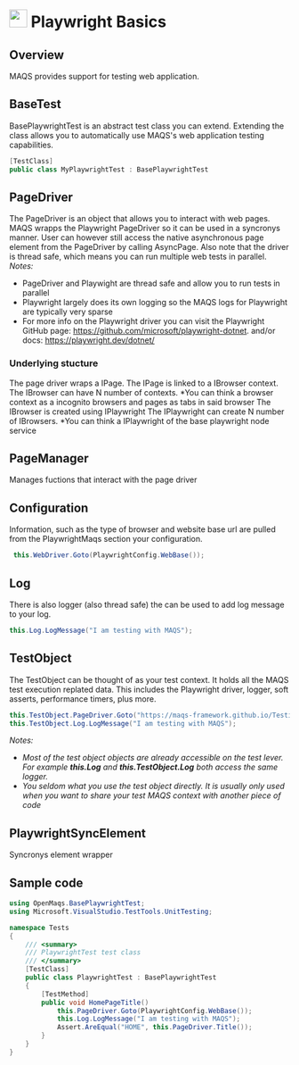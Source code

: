 # <img src="resources/maqslogo.ico" height="32" width="32"> Playwright Basics

## Overview
MAQS provides support for testing web application.  

## BaseTest
BasePlaywrightTest is an abstract test class you can extend.  Extending the class allows you to automatically use MAQS's web application testing capabilities.
```csharp
[TestClass]
public class MyPlaywrightTest : BasePlaywrightTest
```

## PageDriver
The PageDriver is an object that allows you to interact with web pages. MAQS wrapps the Playwright PageDriver so it can be used in a syncronys manner. User can however still access the native asynchronous page element from the PageDriver by calling AsyncPage.
Also note that the driver is thread safe, which means you can run multiple web tests in parallel.   
*Notes:*
* PageDriver and Playwight are thread safe and allow you to run tests in parallel
* Playwright largely does its own logging so the MAQS logs for Playwright are typically very sparse
* For more info on the Playwright driver you can visit the Playwright GitHub page: https://github.com/microsoft/playwright-dotnet. and/or docs: https://playwright.dev/dotnet/

### Underlying stucture
The page driver wraps a IPage.
The IPage is linked to a IBrowser context.
The IBrowser can have N number of contexts.
*You can think a browser context as a incognito browsers and pages as tabs in said browser
The IBrowser is created using IPlaywright
The IPlaywright can create N number of IBrowsers.
*You can think a IPlaywright of the base playwright node service 

## PageManager
Manages fuctions that interact with the page driver

## Configuration 
Information, such as the type of browser and website base url are pulled from the PlaywrightMaqs section your configuration.
```csharp
 this.WebDriver.Goto(PlaywrightConfig.WebBase());
```

## Log
There is also logger (also thread safe) the can be used to add log message to your log.
```csharp
this.Log.LogMessage("I am testing with MAQS");
```
## TestObject
The TestObject can be thought of as your test context.  It holds all the MAQS test execution replated data.  This includes the Playwright driver, logger, soft asserts, performance timers, plus more.
```csharp
this.TestObject.PageDriver.Goto("https://maqs-framework.github.io/TestingSite/Automation/");
this.TestObject.Log.LogMessage("I am testing with MAQS");
```
*Notes:*  
* *Most of the test object objects are already accessible on the test lever. For example **this.Log** and **this.TestObject.Log** both access the same logger.*
* *You seldom what you use the test object directly.  It is usually only used when you want to share your test MAQS context with another piece of code*

## PlaywrightSyncElement
Syncronys element wrapper

## Sample code
```csharp
using OpenMaqs.BasePlaywrightTest;
using Microsoft.VisualStudio.TestTools.UnitTesting;

namespace Tests
{
    /// <summary>
    /// PlaywrightTest test class
    /// </summary>
    [TestClass]
    public class PlaywrightTest : BasePlaywrightTest
    {
        [TestMethod]
        public void HomePageTitle()
            this.PageDriver.Goto(PlaywrightConfig.WebBase());
            this.Log.LogMessage("I am testing with MAQS");
            Assert.AreEqual("HOME", this.PageDriver.Title());
        }
    }
}
```